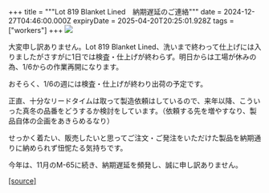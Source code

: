 +++
title = """Lot 819 Blanket Lined　納期遅延のご連絡"""
date = 2024-12-27T04:46:00.000Z
expiryDate = 2025-04-20T20:25:01.928Z
tags = ["workers"]
+++
[![](https://blogger.googleusercontent.com/img/b/R29vZ2xl/AVvXsEiKs6kFN4H_06Wm5JXXVXW5fNjU40nskGsOWwrX3pkYIWdFcnkrNUmSzz3CrQ18iWRAP6YhnzJ1zYCaTHtVkRZ5PEewYOAIAcpVoQYqNsIuA0APvRpLdhKI2w_nDbJJpgNFmmAwPNyhnMH1xaMtxQDaQ_CjPfbHWnfrhdkGdYzj7LQevNLip1jKXjcsOZo/w640-h640/1.jpg)](https://blogger.googleusercontent.com/img/b/R29vZ2xl/AVvXsEiKs6kFN4H_06Wm5JXXVXW5fNjU40nskGsOWwrX3pkYIWdFcnkrNUmSzz3CrQ18iWRAP6YhnzJ1zYCaTHtVkRZ5PEewYOAIAcpVoQYqNsIuA0APvRpLdhKI2w_nDbJJpgNFmmAwPNyhnMH1xaMtxQDaQ_CjPfbHWnfrhdkGdYzj7LQevNLip1jKXjcsOZo/s1050/1.jpg)

  

大変申し訳ありません。Lot 819 Blanket Lined、洗いまで終わって仕上げには入りましたがさすがに1日では検査・仕上げが終わらず。明日からは工場が休みの為、1/6からの作業再開になります。

おそらく、1/6の週には検査・仕上げが終わり出荷の予定です。

正直、十分なリードタイムは取って製造依頼はしているので、来年以降、こういった真冬の品番をどうするか検討をしています。（依頼する先を増やすなり、製品自体の企画をあきらめるなり）

せっかく着たい、販売したいと思ってご注文・ご発注をいただけた製品を納期通りに納められず忸怩たる気持ちです。

今年は、11月のM-65に続き、納期遅延を頻発し、誠に申し訳ありません。

[[source]](https://eworkers.blogspot.com/2024/12/lot-819-blanket-lined.html)
